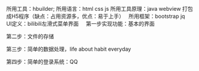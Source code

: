 所用工具：hbuilder;
所用语言：html css js 
所用工具原理：java webview 打包成H5程序（缺点：占用资源多，优点：易于上手）
 
所用框架：bootstrap jq	
UI定义：bilibili左滑式菜单界面
 
 
第一步实现功能：基本的界面

第二步：文件的存储

第三步：简单的数据处理，life about habit everyday

第四步：简单的登录系统：QQ


